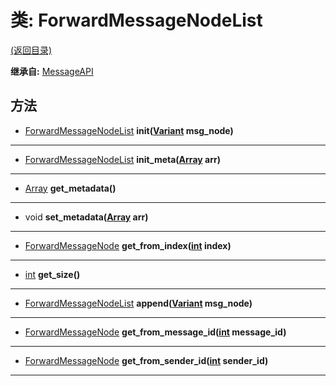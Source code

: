 # 类: ForwardMessageNodeList  
[(返回目录)](README.md)  
  
**继承自:** [MessageAPI](MessageAPI.md)  
  
## 方法 
  
- [ForwardMessageNodeList](ForwardMessageNodeList.md) **init([Variant](https://docs.godotengine.org/en/latest/classes/class_variant.html) msg_node)**  
  
---  
  
- [ForwardMessageNodeList](ForwardMessageNodeList.md) **init_meta([Array](https://docs.godotengine.org/en/latest/classes/class_array.html) arr)**  
  
---  
  
- [Array](https://docs.godotengine.org/en/latest/classes/class_array.html) **get_metadata()**  
  
---  
  
- void **set_metadata([Array](https://docs.godotengine.org/en/latest/classes/class_array.html) arr)**  
  
---  
  
- [ForwardMessageNode](ForwardMessageNode.md) **get_from_index([int](https://docs.godotengine.org/en/latest/classes/class_int.html) index)**  
  
---  
  
- [int](https://docs.godotengine.org/en/latest/classes/class_int.html) **get_size()**  
  
---  
  
- [ForwardMessageNodeList](ForwardMessageNodeList.md) **append([Variant](https://docs.godotengine.org/en/latest/classes/class_variant.html) msg_node)**  
  
---  
  
- [ForwardMessageNode](ForwardMessageNode.md) **get_from_message_id([int](https://docs.godotengine.org/en/latest/classes/class_int.html) message_id)**  
  
---  
  
- [ForwardMessageNode](ForwardMessageNode.md) **get_from_sender_id([int](https://docs.godotengine.org/en/latest/classes/class_int.html) sender_id)**  
  
---  
  

